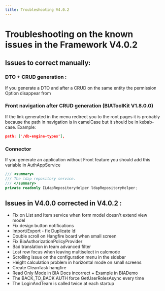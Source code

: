```yaml
---
title: Troubleshooting V4.0.2
---
```

# Troubleshooting on the known issues in the Framework V4.0.2

## Issues to correct manually:

### DTO + CRUD generation : 
If you generate a DTO and after a CRUD on the same entity the permission Option disappear from

### Front navigation after CRUD generation (BIAToolKit V1.8.0.0)
If the link generated in the menu redirect you to the root pages it is probably because the path in navigation is in camelCase but it should be in kebab-case. Example:
```json
path: ['/db-engine-types'],
```

### Connector
If you generate an application without Front feature you should add this variable in AuthAppService
```csharp
/// <summary>
/// The ldap repository service.
/// </summary>
private readonly ILdapRepositoryHelper ldapRepositoryHelper;
```

## Issues in V4.0.0 corrected in V4.0.2 :
* Fix on List and Item service when form model doesn't extend view model
* Fix design button notifications
* Import/Export - fix Duplicate Id
* Double scroll on Hangfire board when small screen
* Fix BiaAuthorizationPolicyProvider
* Bad translation in team advanced filter
* Lost row focus when leaving multiselect in calcmode
* Scrolling issue on the configuration menu in the sidebar
* Height calculation problem in horizontal mode on small screens
* Create CleanTask hangfire
* Read Only Mode in BIA Docs incorrect + Example in BIADemo
* The BACK_TO_BACK AUTH force GetUserRolesAsync every time
* The LoginAndTeam is called twice at each startup



    

